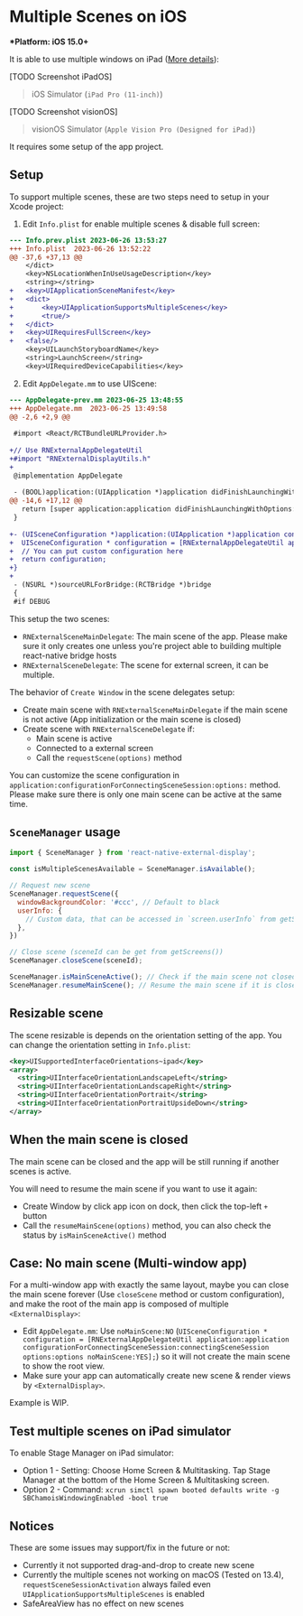 # Multiple Scenes on iOS

__*Platform: iOS 15.0+__

It is able to use multiple windows on iPad ([More details](https://developer.apple.com/documentation/uikit/uiscenedelegate/supporting_multiple_windows_on_ipad)): 

[TODO Screenshot iPadOS]

> iOS Simulator (`iPad Pro (11-inch)`)

[TODO Screenshot visionOS]

> visionOS Simulator (`Apple Vision Pro (Designed for iPad)`)

It requires some setup of the app project.

## Setup

To support multiple scenes, these are two steps need to setup in your Xcode project:

1. Edit `Info.plist` for enable multiple scenes & disable full screen:

```patch
--- Info.prev.plist	2023-06-26 13:53:27
+++ Info.plist	2023-06-26 13:52:22
@@ -37,6 +37,13 @@
 	</dict>
 	<key>NSLocationWhenInUseUsageDescription</key>
 	<string></string>
+	<key>UIApplicationSceneManifest</key>
+	<dict>
+		<key>UIApplicationSupportsMultipleScenes</key>
+		<true/>
+	</dict>
+	<key>UIRequiresFullScreen</key>
+	<false/>
 	<key>UILaunchStoryboardName</key>
 	<string>LaunchScreen</string>
 	<key>UIRequiredDeviceCapabilities</key>
```

2. Edit `AppDelegate.mm` to use UIScene:

```patch
--- AppDelegate-prev.mm	2023-06-25 13:48:55
+++ AppDelegate.mm	2023-06-25 13:49:58
@@ -2,6 +2,9 @@
 
 #import <React/RCTBundleURLProvider.h>
 
+// Use RNExternalAppDelegateUtil
+#import "RNExternalDisplayUtils.h"
+
 @implementation AppDelegate
 
 - (BOOL)application:(UIApplication *)application didFinishLaunchingWithOptions:(NSDictionary *)launchOptions
@@ -14,6 +17,12 @@
   return [super application:application didFinishLaunchingWithOptions:launchOptions];
 }
 
+- (UISceneConfiguration *)application:(UIApplication *)application configurationForConnectingSceneSession:(UISceneSession *)connectingSceneSession options:(UISceneConnectionOptions *)options {
+  UISceneConfiguration * configuration = [RNExternalAppDelegateUtil application:application configurationForConnectingSceneSession:connectingSceneSession options:options noMainScene:NO];
+  // You can put custom configuration here
+  return configuration;
+}
+
 - (NSURL *)sourceURLForBridge:(RCTBridge *)bridge
 {
 #if DEBUG
```

This setup the two scenes:
- `RNExternalSceneMainDelegate`: The main scene of the app. Please make sure it only creates one unless you're project able to building multiple react-native bridge hosts
- `RNExternalSceneDelegate`: The scene for external screen, it can be multiple.

The behavior of `Create Window` in the scene delegates setup:

- Create main scene with `RNExternalSceneMainDelegate` if the main scene is not active (App initialization or the main scene is closed)
- Create scene with `RNExternalSceneDelegate` if:
  - Main scene is active
  - Connected to a external screen
  - Call the `requestScene(options)` method

You can customize the scene configuration in `application:configurationForConnectingSceneSession:options:` method. Please make sure there is only one main scene can be active at the same time.

## `SceneManager` usage

```js
import { SceneManager } from 'react-native-external-display';

const isMultipleScenesAvailable = SceneManager.isAvailable();

// Request new scene
SceneManager.requestScene({
  windowBackgroundColor: '#ccc', // Default to black
  userInfo: {
    // Custom data, that can be accessed in `screen.userInfo` from getScreens()
  },
})

// Close scene (sceneId can be get from getScreens())
SceneManager.closeScene(sceneId);

SceneManager.isMainSceneActive(); // Check if the main scene not closed
SceneManager.resumeMainScene(); // Resume the main scene if it is closed
```

## Resizable scene

The scene resizable is depends on the orientation setting of the app. You can change the orientation setting in `Info.plist`:

```xml
<key>UISupportedInterfaceOrientations~ipad</key>
<array>
  <string>UIInterfaceOrientationLandscapeLeft</string>
  <string>UIInterfaceOrientationLandscapeRight</string>
  <string>UIInterfaceOrientationPortrait</string>
  <string>UIInterfaceOrientationPortraitUpsideDown</string>
</array>
```

## When the main scene is closed

The main scene can be closed and the app will be still running if another scenes is active.

You will need to resume the main scene if you want to use it again:
- Create Window by click app icon on dock, then click the top-left `+` button
- Call the `resumeMainScene(options)` method, you can also check the status by `isMainSceneActive()` method

## Case: No main scene (Multi-window app)

For a multi-window app with exactly the same layout, maybe you can close the main scene forever (Use `closeScene` method or custom configuration), and make the root of the main app is composed of multiple `<ExternalDisplay>`:

- Edit `AppDelegate.mm`: Use `noMainScene:NO` (`UISceneConfiguration * configuration = [RNExternalAppDelegateUtil application:application configurationForConnectingSceneSession:connectingSceneSession options:options noMainScene:YES];`) so it will not create the main scene to show the root view.
- Make sure your app can automatically create new scene & render views by `<ExternalDisplay>`.

Example is WIP.

## Test multiple scenes on iPad simulator

To enable Stage Manager on iPad simulator:
- Option 1 - Setting: Choose Home Screen & Multitasking. Tap Stage Manager at the bottom of the Home Screen & Multitasking screen.
- Option 2 - Command: `xcrun simctl spawn booted defaults write -g SBChamoisWindowingEnabled -bool true`

## Notices

These are some issues may support/fix in the future or not:

- Currently it not supported drag-and-drop to create new scene
- Currently the multiple scenes not working on macOS (Tested on 13.4), `requestSceneSessionActivation` always failed even `UIApplicationSupportsMultipleScenes` is enabled
- SafeAreaView has no effect on new scenes
